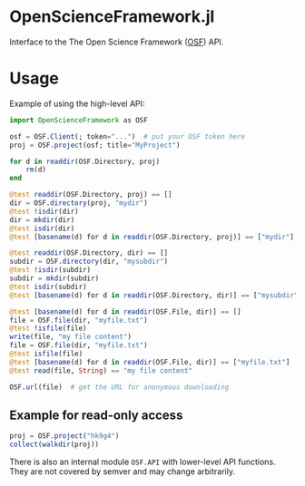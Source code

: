 # OpenScienceFramework.jl

Interface to the The Open Science Framework ([OSF](https://osf.io/)) API.

# Usage

Example of using the high-level API:

```julia
import OpenScienceFramework as OSF

osf = OSF.Client(; token="...")  # put your OSF token here
proj = OSF.project(osf; title="MyProject")

for d in readdir(OSF.Directory, proj)
    rm(d)
end

@test readdir(OSF.Directory, proj) == []
dir = OSF.directory(proj, "mydir")
@test !isdir(dir)
dir = mkdir(dir)
@test isdir(dir)
@test [basename(d) for d in readdir(OSF.Directory, proj)] == ["mydir"]

@test readdir(OSF.Directory, dir) == []
subdir = OSF.directory(dir, "mysubdir")
@test !isdir(subdir)
subdir = mkdir(subdir)
@test isdir(subdir)
@test [basename(d) for d in readdir(OSF.Directory, dir)] == ["mysubdir"]

@test [basename(d) for d in readdir(OSF.File, dir)] == []
file = OSF.file(dir, "myfile.txt")
@test !isfile(file)
write(file, "my file content")
file = OSF.file(dir, "myfile.txt")
@test isfile(file)
@test [basename(d) for d in readdir(OSF.File, dir)] == ["myfile.txt"]
@test read(file, String) == "my file content"

OSF.url(file)  # get the URL for anonymous downloading
```

## Example for read-only access

```julia
proj = OSF.project("hk9g4")
collect(walkdir(proj))
```

There is also an internal module `OSF.API` with lower-level API functions. They are not covered by semver and may change arbitrarily.
